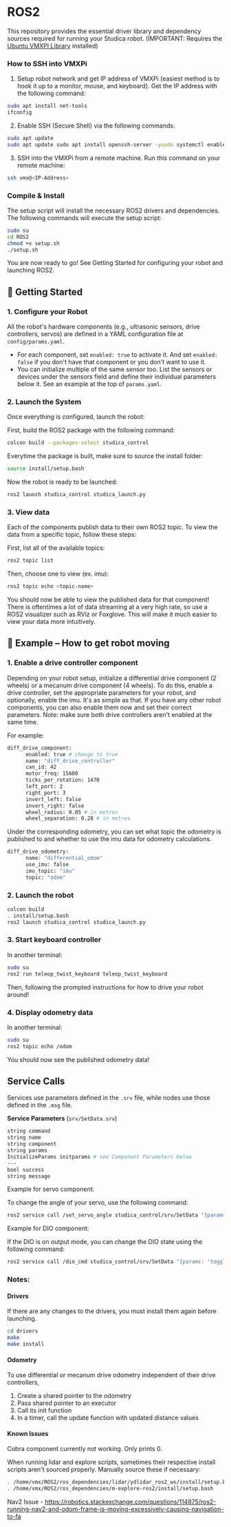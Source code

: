 # ROS2
This repository provides the essential driver library and dependency sources required for running your Studica robot. (IMPORTANT: Requires the [Ubuntu VMXPI Library](https://docs.dev.studica.com/en/latest/docs/VMX/os-images.html) installed)

### How to SSH into VMXPi
1. Setup robot network and get IP address of VMXPi (easiest method is to hook it up to a monitor, mouse, and keyboard). Get the IP address with the following command:
``` bash
sudo apt install net-tools
ifconfig
```
2. Enable SSH (Secure Shell) via the following commands:
``` bash
sudo apt update
sudo apt update sudo apt install openssh-server -ysudo systemctl enable ssh sudo systemctl start ssh
```
3. SSH into the VMXPi from a remote machine. Run this command on your remote machine:
``` bash
ssh vmx@<IP-Address>
```

### Compile & Install
The setup script will install the necessary ROS2 drivers and dependencies. The following commands will execute the setup script:
``` bash
sudo su
cd ROS2
chmod +x setup.sh
./setup.sh
```

You are now ready to go! See Getting Started for configuring your robot and launching ROS2.

## 🚀 Getting Started

### 1. Configure your Robot
All the robot's hardware components (e.g., ultrasonic sensors, drive controllers, servos) are defined in a YAML configuration file at `config/params.yaml`.

- For each component, set `enabled: true` to activate it. And set `enabled: false` if you don't have that component or you don't want to use it.
- You can initialize multiple of the same sensor too. List the sensors or devices under the sensors field and define their individual parameters below it. See an example at the top of `params.yaml`.

### 2. Launch the System
Once everything is configured, launch the robot:

First, build the ROS2 package with the following command:
``` bash
colcon build --packages-select studica_control
```
Everytime the package is built, make sure to source the install folder:
``` bash
source install/setup.bash
```
Now the robot is ready to be launched:
``` bash
ros2 launch studica_control studica_launch.py
```

### 3. View data
Each of the components publish data to their own ROS2 topic. To view the data from a specific topic, follow these steps:

First, list all of the available topics:
``` bash
ros2 topic list
```
Then, choose one to view (ex. imu):
``` bash
ros2 topic echo <topic-name>
```
You should now be able to view the published data for that component! There is oftentimes a lot of data streaming at a very high rate, so use a ROS2 visualizer such as RViz or Foxglove. This will make it much easier to view your data more intuitively.

## 🤖 Example – How to get robot moving 

### 1. Enable a drive controller component

Depending on your robot setup, initialize a differential drive component (2 wheels) or a mecanum drive component (4 wheels). To do this, enable a drive controller, set the appropriate parameters for your robot, and optionally, enable the imu. It's as simple as that. If you have any other robot components, you can also enable them now and set their correct parameters. Note: make sure both drive controllers aren't enabled at the same time.

For example:
``` bash
diff_drive_component:
      enabled: true # change to true
      name: "diff_drive_controller"
      can_id: 42
      motor_freq: 15600
      ticks_per_rotation: 1470
      left_port: 2
      right_port: 3
      invert_left: false
      invert_right: false
      wheel_radius: 0.05 # in metres
      wheel_separation: 0.28 # in metres
```
Under the corresponding odometry, you can set what topic the odometry is published to and whether to use the imu data for odometry calculations.
``` bash
diff_drive_odometry:
      name: "differential_odom"
      use_imu: false
      imu_topic: "imu"
      topic: "odom"
```

### 2. Launch the robot
``` bash
colcon build
. install/setup.bash
ros2 launch studica_control studica_launch.py
```

### 3. Start keyboard controller

In another terminal:
``` bash
sudo su
ros2 run teleop_twist_keyboard teleop_twist_keyboard
```
Then, following the prompted instructions for how to drive your robot around!

### 4. Display odometry data

In another terminal:
``` bash
sudo su
ros2 topic echo /odom
```
You should now see the published odometry data! 

## Service Calls

Services use parameters defined in the `.srv` file, while nodes use those defined in the `.msg` file.

**Service Parameters** (`srv/SetData.srv`)
``` bash
string command
string name
string component
string params
InitializeParams initparams # see Component Parameters below
---
bool success
string message
```

Example for servo component:

To change the angle of your servo, use the following command:
``` bash  
ros2 service call /set_servo_angle studica_control/srv/SetData "{params: '45'}"
```

Example for DIO component:

If the DIO is on output mode, you can change the DIO state using the following command:
``` bash  
ros2 service call /dio_cmd studica_control/srv/SetData "{params: 'toggle'}"
```

### Notes:
#### Drivers
If there are any changes to the drivers, you must install them again before launching.
```bash
cd drivers
make
make install
```

#### Odometry
To use differential or mecanum drive odometry independent of their drive controllers, 
1. Create a shared pointer to the odometry
2. Pass shared pointer to an executor
3. Call its init function
4. In a timer, call the update function with updated distance values

#### Known Issues

Cobra component currently not working. Only prints 0.

When running lidar and explore scripts, sometimes their respective install scripts aren't sourced properly. Manually source these if necessary:

``` bash
. /home/vmx/ROS2/ros_dependencies/lidar/ydlidar_ros2_ws/install/setup.bash
. /home/vmx/ROS2/ros_dependencies/m-explore-ros2/install/setup.bash
```

Nav2 Issue - https://robotics.stackexchange.com/questions/114875/ros2-running-nav2-and-odom-frame-is-moving-excessively-causing-navigation-to-fa